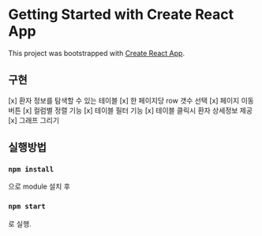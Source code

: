 # Getting Started with Create React App

This project was bootstrapped with [Create React App](https://github.com/facebook/create-react-app).

## 구현

[x] 환자 정보를 탐색할 수 있는 테이블
[x] 한 페이지당 row 갯수 선택
[x] 페이지 이동 버튼
[x] 컬럼별 정렬 기능
[x] 테이블 필터 기능
[x] 테이블 클릭시 환자 상세정보 제공
[x] 그래프 그리기

## 실행방법

### `npm install`

으로 module 설치 후

### `npm start`

로 실행.